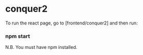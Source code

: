 # conquer2

To run the react page, go to [frontend/conquer2] and then run:

### npm start

N.B. You must have npm installed.
